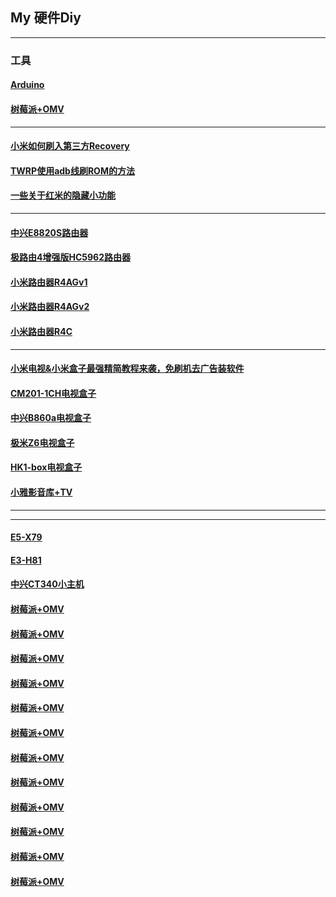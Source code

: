 ## My 硬件Diy
----------------------------------------------------------------

### 工具

#### [Arduino](https://mokk731.github.io/txt/mydiy/Arduino.txt)

#### [树莓派+OMV](https://mokk731.github.io/txt/mydiy/树莓派+OMV.txt)


----------------------------------------------------------------


#### [小米如何刷入第三方Recovery](https://mokk731.github.io/txt/mydiy/小米如何刷入第三方Recovery.txt)

#### [TWRP使用adb线刷ROM的方法](https://mokk731.github.io/txt/mydiy/TWRP使用adb线刷ROM的方法.txt)


#### [一些关于红米的隐藏小功能](https://mokk731.github.io/txt/mydiy/一些关于红米的隐藏小功能.txt)




----------------------------------------------------------------


#### [中兴E8820S路由器](https://mokk731.github.io/txt/mydiy/中兴E8820S.txt)


#### [极路由4增强版HC5962路由器](https://mokk731.github.io/txt/mydiy/极路由4增强版HC5962.txt)


#### [小米路由器R4AGv1](https://mokk731.github.io/txt/mydiy/小米路由器R4AGv1.txt)


#### [小米路由器R4AGv2](https://mokk731.github.io/txt/mydiy/小米路由器R4AGv2.txt)


#### [小米路由器R4C](https://mokk731.github.io/txt/mydiy/小米路由器R4C.txt)



----------------------------------------------------------------


#### [小米电视&小米盒子最强精简教程来袭，免刷机去广告装软件](https://mokk731.github.io/txt/mydiy/小米电视&小米盒子最强精简教程来袭，免刷机去广告装软件.txt)

#### [CM201-1CH电视盒子](https://mokk731.github.io/txt/mydiy/CM201-1CH.txt)

#### [中兴B860a电视盒子](https://mokk731.github.io/txt/mydiy/中兴B860a.txt)

#### [极米Z6电视盒子](https://mokk731.github.io/txt/mydiy/极米Z6.txt)

#### [HK1-box电视盒子](https://mokk731.github.io/txt/mydiy/HK1-box.txt)

#### [小雅影音库+TV](https://mokk731.github.io/txt/mydiy/小雅影音库+TV.txt)

----------------------------------------------------------------




----------------------------------------------------------------

#### [E5-X79](https://mokk731.github.io/txt/mydiy/E5-X79.txt)

#### [E3-H81](https://mokk731.github.io/txt/mydiy/E3-H81.txt)

#### [中兴CT340小主机](https://mokk731.github.io/txt/mydiy/中兴CT340.txt)




#### [树莓派+OMV](https://mokk731.github.io/txt/mydiy/树莓派+OMV.txt)

#### [树莓派+OMV](https://mokk731.github.io/txt/mydiy/树莓派+OMV.txt)

#### [树莓派+OMV](https://mokk731.github.io/txt/mydiy/树莓派+OMV.txt)

#### [树莓派+OMV](https://mokk731.github.io/txt/mydiy/树莓派+OMV.txt)

#### [树莓派+OMV](https://mokk731.github.io/txt/mydiy/树莓派+OMV.txt)

#### [树莓派+OMV](https://mokk731.github.io/txt/mydiy/树莓派+OMV.txt)

#### [树莓派+OMV](https://mokk731.github.io/txt/mydiy/树莓派+OMV.txt)

#### [树莓派+OMV](https://mokk731.github.io/txt/mydiy/树莓派+OMV.txt)

#### [树莓派+OMV](https://mokk731.github.io/txt/mydiy/树莓派+OMV.txt)

#### [树莓派+OMV](https://mokk731.github.io/txt/mydiy/树莓派+OMV.txt)

#### [树莓派+OMV](https://mokk731.github.io/txt/mydiy/树莓派+OMV.txt)

#### [树莓派+OMV](https://mokk731.github.io/txt/mydiy/树莓派+OMV.txt)

















